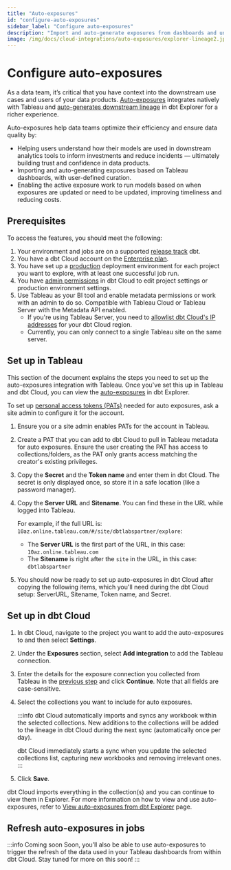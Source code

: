 ```yaml
---
title: "Auto-exposures"
id: "configure-auto-exposures"
sidebar_label: "Configure auto-exposures"
description: "Import and auto-generate exposures from dashboards and understand how models are used in downstream tools for a richer lineage."
image: /img/docs/cloud-integrations/auto-exposures/explorer-lineage2.jpg
---
```


# Configure auto-exposures <Lifecycle status="preview,enterprise" />

As a data team, it’s critical that you have context into the downstream use cases and users of your data products. [Auto-exposures](/docs/collaborate/auto-exposures) integrates natively with Tableau and [auto-generates downstream lineage](/docs/collaborate/auto-exposures#view-auto-exposures-in-dbt-explorer) in dbt Explorer for a richer experience.

Auto-exposures help data teams optimize their efficiency and ensure data quality by:

- Helping users understand how their models are used in downstream analytics tools to inform investments and reduce incidents — ultimately building trust and confidence in data products.
- Importing and auto-generating exposures based on Tableau dashboards, with user-defined curation.
- Enabling the active exposure work to run models based on when exposures are updated or need to be updated, improving timeliness and reducing costs.

## Prerequisites

To access the features, you should meet the following:

1. Your environment and jobs are on a supported [release track](/docs/dbt-versions/cloud-release-tracks) dbt.
2. You have a dbt Cloud account on the [Enterprise plan](https://www.getdbt.com/pricing/).
3. You have set up a [production](/docs/deploy/deploy-environments#set-as-production-environment) deployment environment for each project you want to explore, with at least one successful job run. 
4. You have [admin permissions](/docs/cloud/manage-access/enterprise-permissions) in dbt Cloud to edit project settings or production environment settings.
5. Use Tableau as your BI tool and enable metadata permissions or work with an admin to do so. Compatible with Tableau Cloud or Tableau Server with the Metadata API enabled. 
   - If you're using Tableau Server, you need to [allowlist dbt Cloud's IP addresses](/docs/cloud/about-cloud/access-regions-ip-addresses) for your dbt Cloud region.
   - Currently, you can only connect to a single Tableau site on the same server. 

## Set up in Tableau

This section of the document explains the steps you need to set up the auto-exposures integration with Tableau. Once you've set this up in Tableau and dbt Cloud, you can view the [auto-exposures](/docs/collaborate/auto-exposures#view-auto-exposures-in-dbt-explorer) in dbt Explorer.

To set up [personal access tokens (PATs)](https://help.tableau.com/current/server/en-us/security_personal_access_tokens.htm) needed for auto exposures, ask a site admin to configure it for the account.

1. Ensure you or a site admin enables PATs for the account in Tableau.
   <Lightbox src="/img/docs/cloud-integrations/auto-exposures/tableau-enable-pat.jpg" title="Enable PATs for the account in Tableau"/>

2. Create a PAT that you can add to dbt Cloud to pull in Tableau metadata for auto exposures. Ensure the user creating the PAT has access to collections/folders, as the PAT only grants access matching the creator's existing privileges.
   <Lightbox src="/img/docs/cloud-integrations/auto-exposures/tableau-create-pat.jpg" title="Create PATs for the account in Tableau"/>

3. Copy the **Secret** and the **Token name** and enter them in dbt Cloud. The secret is only displayed once, so store it in a safe location (like a password manager).
   <Lightbox src="/img/docs/cloud-integrations/auto-exposures/tableau-copy-token.jpg" title="Copy the secret and token name to enter them in dbt Cloud"/>

4. Copy the **Server URL** and **Sitename**. You can find these in the URL while logged into Tableau.
   <Lightbox src="/img/docs/cloud-integrations/auto-exposures/tablueau-serverurl.jpg" title="Locate the Server URL and Sitename in Tableau"/>

   For example, if the full URL is: `10az.online.tableau.com/#/site/dbtlabspartner/explore`:
   - The **Server URL** is the first part of the URL, in this case: `10az.online.tableau.com`
   - The **Sitename** is right after the `site` in the URL, in this case: `dbtlabspartner` 

5. You should now be ready to set up auto-exposures in dbt Cloud after copying the following items, which you'll need during the dbt Cloud setup: ServerURL, Sitename, Token name, and Secret.

## Set up in dbt Cloud <Lifecycle status="enterprise"/>

1. In dbt Cloud, navigate to the project you want to add the auto-exposures to and then select **Settings**.
2. Under the **Exposures** section, select **Add integration** to add the Tableau connection.
   <Lightbox src="/img/docs/cloud-integrations/auto-exposures/cloud-add-integration.jpg" title="Select Add Integration to add the Tableau connection."/>
3. Enter the details for the exposure connection you collected from Tableau in the [previous step](#set-up-in-tableau) and click **Continue**. Note that all fields are case-sensitive.
   <Lightbox src="/img/docs/cloud-integrations/auto-exposures/cloud-integration-details.jpg" title="Enter the details for the exposure connection."/>
4. Select the collections you want to include for auto exposures. 
   
   <Lightbox src="/img/docs/cloud-integrations/auto-exposures/cloud-select-collections.jpg" title="Select the collections you want to include for auto exposures."/>

      :::info
      dbt Cloud automatically imports and syncs any workbook within the selected collections. New additions to the collections will be added to the lineage in dbt Cloud during the next sync (automatically once per day).
   
      dbt Cloud immediately starts a sync when you update the selected collections list, capturing new workbooks and removing irrelevant ones.
      :::

6. Click **Save**. 

dbt Cloud imports everything in the collection(s) and you can continue to view them in Explorer. For more information on how to view and use auto-exposures, refer to [View auto-exposures from dbt Explorer](/docs/collaborate/auto-exposures) page.

<Lightbox src="/img/docs/cloud-integrations/auto-exposures/explorer-lineage2.jpg" width="100%" title="View from the dbt Explorer in your Project lineage view, displayed with the Tableau icon."/>

## Refresh auto-exposures in jobs

:::info Coming soon
Soon, you’ll also be able to use auto-exposures to trigger the refresh of the data used in your Tableau dashboards from within dbt Cloud. Stay tuned for more on this soon!
:::
